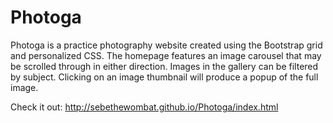 # Photoga

Photoga is a practice photography website created using the Bootstrap grid and personalized CSS.
The homepage features an image carousel that may be scrolled through in either direction.
Images in the gallery can be filtered by subject. Clicking on an image thumbnail will produce a popup of the full image.

Check it out: http://sebethewombat.github.io/Photoga/index.html

